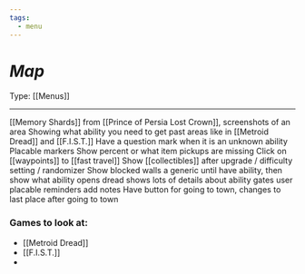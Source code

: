```yaml
---
tags:
  - menu
---
```

# _Map_

Type: [[Menus]]

----


[[Memory Shards]] from [[Prince of Persia Lost Crown]], screenshots of an area
Showing what ability you need to get past areas like in [[Metroid Dread]] and [[F.I.S.T.]] Have a question mark when it is an unknown ability 
Placable markers 
Show percent or what item pickups are missing
Click on [[waypoints]] to [[fast travel]]
Show [[collectibles]] after upgrade / difficulty setting / randomizer
Show blocked walls a generic until have ability, then show what ability opens
dread shows lots of details about ability gates
user placable reminders
	add notes
Have button for going to town, changes to last place after going to town


### Games to look at:
* [[Metroid Dread]]
* [[F.I.S.T.]]
* 
